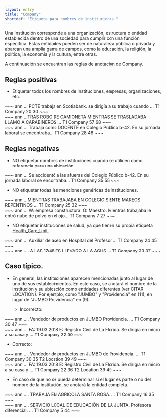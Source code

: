 ```yaml
---
layout: entry
title: "Company"
shortdef: "Etiqueta para nombres de instituciones."
---
```


Una institución corresponde a una organización, estructura o entidad establecida dentro de una sociedad para cumplir con una función específica. Estas entidades pueden ser de naturaleza pública o privada y abarcan una amplia gama de campos, como la educación, la religión, la política, la economía y la cultura, entre otras.

A continuación se encuentran las reglas de anotación de Company.

## Reglas positivas

* Etiquetar todos los nombres de instituciones, empresas, organizaciones, etc.

<div class="annotation-correct" markdown="1">
~~~ ann
... PCTE trabaja en Scotiabank. se dirigía a su trabajo cuando ...
T1 Company 20 30 
~~~
</div>

<div class="annotation-correct" markdown="1">
~~~ ann
...TRAS ROBO DE CAMIONETA MIENTRAS SE TRASLADABA LLAMO A CARABINEROS ...
T1 Company 57 68 
~~~
</div>

<div class="annotation-correct" markdown="1">
~~~ ann
... Trabaja como DOCENTE en Colegio Público b-42. En su jornada laboral se encontraba...
T1 Company 28 48 
~~~
</div>


## Reglas negativas

* NO etiquetar nombres de instituciones cuando se utilicen como referencia para una ubicación.

<div class="annotation-incorrect" markdown="1">
~~~ ann
... Se accidentó a las afueras del Colegio Público b-42. En su jornada laboral se encontraba...
T1 Company 35 55 
~~~
</div>


* NO etiquetar todas las menciones genéricas de instituciones.

<div class="annotation-incorrect" markdown="1">
~~~ ann
...MIENTRAS TRABAJABA EN COLEGIO SIENTE MAREOS REPENTINOS ...
T1 Company 25 32 
~~~
</div>

<div class="annotation-incorrect" markdown="1">
~~~ ann
... W: empresa constructora. O: Maestro. Mientras trabajaba le entró nube de polvo en el ojo...
T1 Company 7 27 
~~~
</div>

* NO etiquetar instituciones de salud, ya que tienen su propia etiqueta [Health_Care_Unit](../entity/health_care_unit).

<div class="annotation-incorrect" markdown="1">
~~~ ann
... Auxiliar de aseo en Hospital del Profesor ...
T1 Company 24 45 
~~~
</div>

<div class="annotation-incorrect" markdown="1">
~~~ ann
.... A LAS 17:45 ES LLEVADO A LA ACHS ...
T1 Company 33 37 
~~~
</div>


## Caso típico.

* En general, las instituciones aparecen mencionadas junto al lugar de uno de sus establecimientos. En este caso, se anotará el nombre de la institución y su ubicación como entidades diferentes (ver CITAR LOCATION). Por ejemplo, como "JUMBO" y "Providencia" en (11), en lugar de "JUMBO Providencia" en (9):

  * Incorrecto:
  
<div class="annotation-incorrect" markdown="1">
~~~ ann
.... Vendedor de productos en JUMBO Providencia.  ...
T1 Company 30 47
~~~
</div>

<div class="annotation-incorrect" markdown="1">
~~~ ann
... FA: 19.03.2018 E: Registro Civil de La Florida. Se dirigía en micro a su casa y  ...
T1 Company 22 50 
~~~
</div>

   * Correcto:
  
<div class="annotation-correct" markdown="1">
~~~ ann
.... Vendedor de productos en JUMBO de Providencia.  ...
T1 Company 30 35 
T2 Location 39 49
~~~
</div>

<div class="annotation-correct" markdown="1">
~~~ ann
... FA: 19.03.2018 E: Registro Civil de La Florida. Se dirigía en micro a su casa y  ...
T1 Company 22 36 
T2 Location 39 49
~~~
</div>

* En caso de que no se pueda determinar si el lugar es parte o no del nombre de la institución, se anotará la entidad completa.

<div class="annotation-correct" markdown="1">
~~~ ann
.... TRABAJA EN AGRICOLA SANTA ROSA.  ...
T1 Company 16 35 
~~~
</div>

<div class="annotation-correct" markdown="1">
~~~ ann
.... SERVICIO LOCAL DE EDUCACIÓN DE LA JUNTA. Profesora diferencial.  ...
T1 Company 5 44 
~~~
</div>
